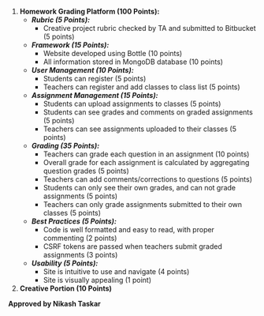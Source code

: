 1. **Homework Grading Platform (100 Points):**
	* ***Rubric (5 Points):***
		* Creative project rubric checked by TA and submitted to Bitbucket (5 points)
	* ***Framework (15 Points):***
		* Website developed using Bottle (10 points)
		* All information stored in MongoDB database (10 points)
	* ***User Management (10 Points):***
		* Students can register (5 points)
		* Teachers can register and add classes to class list (5 points)
	* ***Assignment Management (15 Points):***
		* Students can upload assignments to classes (5 points)
		* Students can see grades and comments on graded assignments (5 points)
		* Teachers can see assignments uploaded to their classes (5 points)
	* ***Grading (35 Points):***
		* Teachers can grade each question in an assignment (10 points)
		* Overall grade for each assignment is calculated by aggregating question grades (5 points)
		* Teachers can add comments/corrections to questions (5 points)
		* Students can only see their own grades, and can not grade assignments (5 points)
		* Teachers can only grade assignments submitted to their own classes (5 points)
	* ***Best Practices (5 Points):***
		* Code is well formatted and easy to read, with proper commenting (2 points)
		* CSRF tokens are passed when teachers submit graded assignments (3 points)
	* ***Usability (5 Points):***
		* Site is intuitive to use and navigate (4 points)
		* Site is visually appealing (1 point)
2. **Creative Portion (10 Points)**

**Approved by Nikash Taskar**